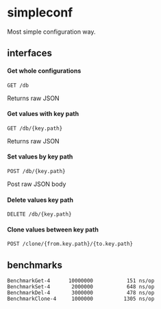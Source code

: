 # simpleconf

Most simple configuration way.

## interfaces

#### Get whole configurations

`GET /db`

Returns raw JSON

#### Get values with key path

`GET /db/{key.path}`

Returns raw JSON

#### Set values by key path

`POST /db/{key.path}`

Post raw JSON body

#### Delete values key path

`DELETE /db/{key.path}`

#### Clone values between key path

`POST /clone/{from.key.path}/{to.key.path}`

## benchmarks

```
BenchmarkGet-4      10000000           151 ns/op
BenchmarkSet-4       2000000           648 ns/op
BenchmarkDel-4       3000000           478 ns/op
BenchmarkClone-4     1000000          1305 ns/op
```
